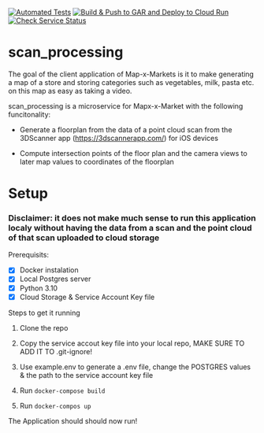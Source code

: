   [![Automated Tests](https://github.com/JosefLeinweber/scan_processing/actions/workflows/automated-tests.yml/badge.svg?branch=trunk)](https://github.com/JosefLeinweber/scan_processing/actions/workflows/automated-tests.yml) [![Build & Push to GAR and Deploy to Cloud Run](https://github.com/JosefLeinweber/scan_processing/actions/workflows/cd_google_cloud_run.yml/badge.svg)](https://github.com/JosefLeinweber/scan_processing/actions/workflows/cd_google_cloud_run.yml)[![Check Service Status](https://github.com/JosefLeinweber/scan_processing/actions/workflows/check_service_status.yml/badge.svg?branch=trunk)](https://github.com/JosefLeinweber/scan_processing/actions/workflows/check_service_status.yml) 

# scan_processing
The goal of the client application of Map-x-Markets is it to make generating a map of a store and storing categories such as vegetables, milk, pasta etc. on this map as easy as taking a video.

scan_processing is a microservice for Mapx-x-Market with the following funcitonality:

- Generate a floorplan from the data of a point cloud scan from the 3DScanner app (https://3dscannerapp.com/) for iOS devices

- Compute intersection points of the floor plan and the camera views to later map values to coordinates of the floorplan

# Setup

### Disclaimer: it does not make much sense to run this application localy without having the data from a scan and the point cloud of that scan uploaded to cloud storage

Prerequisits:

- [x] Docker instalation
- [x] Local Postgres server
- [x] Python 3.10
- [x] Cloud Storage & Service Account Key file

Steps to get it running

1. Clone the repo

2. Copy the service accout key file into your local repo, MAKE SURE TO ADD IT TO .git-ignore!

3. Use example.env to generate a .env file, change the POSTGRES values & the path to the service account key file

4. Run ```docker-compose build```

5. Run ```docker-compos up```

The Application should should now run!




